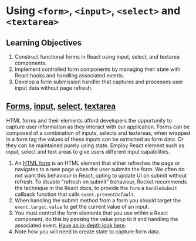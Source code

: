 # Using `<form>`, `<input>`, `<select>` and `<textarea>`

## Learning Objectives

1. Construct functional forms in React using input, select, and textarea components.
2. Implement controlled form components by managing their state with React hooks and handling associated events.
3. Develop a form submission handler that captures and processes user input data without page refresh.

## <a href="https://react.dev/reference/react-dom/components#form-components" target="_blank">Forms</a>, <a href="https://react.dev/reference/react-dom/components/input" target="_blank">input</a>, <a href="https://react.dev/reference/react-dom/components/select" target="_blank">select</a>, <a href="https://react.dev/reference/react-dom/components/textarea" target="_blank">textarea</a>

HTML forms and their elements afford developers the opportunity to capture user information as they interact with our application. Forms can be composed of a combination of inputs, selects and textareas, when wrapped in a form tag the values of these inputs can be extracted as form data. Or they can be maintained purely using state. Employ React element such as input, select and text areas to give users different input capabilities.

1. An <a href="https://www.w3schools.com/html/html_forms.asp" target="_blank">HTML form</a> is an HTML element that either refreshes the page or navigates to a new page when the user submits the form. We often do not want this behaviour in React, opting to update UI on submit without refresh. To disable "refresh on submit" behaviour, Rocket recommends the technique in the React docs, to provide the `form` a `handleSubmit` callback function that calls `event.preventDefault`.
2. When handling the submit method from a form you should target the `event.target.value` to get the current value of an input.
3. You must control the form elements that you use within a React component, do this by passing the value prop to it and handling the associated event. <a href="https://react.dev/reference/react-dom/components/input#controlling-an-input-with-a-state-variable" target="_blank">Have an in-depth look here</a>.
4. Note how you will need to create state to capture form data.

<!-- ## Post-Class Exercises: Codecademy React 101

Complete all exercises in the following Codecademy lessons when they are assigned in the Rocket course schedule.

1. <a href="https://www.codecademy.com/courses/react-101/lessons/react-forms/exercises/react-forms-intro" target="_blank">React Forms</a> -->


